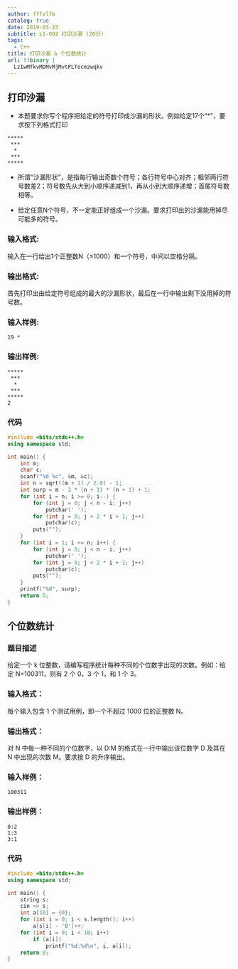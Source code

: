 ```yaml
---
author: fffzlfk
catalog: true
date: 2019-03-23
subtitle: L1-002 打印沙漏 (20分)
tags:
  - C++
title: 打印沙漏 & 个位数统计
url: !!binary |
  LzIwMTkvMDMvMjMvtPLTocmzwqkv
---
```



## 打印沙漏
* 本题要求你写个程序把给定的符号打印成沙漏的形状。例如给定17个“*”，要求按下列格式打印

```
*****
 ***
  *
 ***
*****
```


* 所谓“沙漏形状”，是指每行输出奇数个符号；各行符号中心对齐；相邻两行符号数差2；符号数先从大到小顺序递减到1，再从小到大顺序递增；首尾符号数相等。

* 给定任意N个符号，不一定能正好组成一个沙漏。要求打印出的沙漏能用掉尽可能多的符号。

### 输入格式:
输入在一行给出1个正整数N（≤1000）和一个符号，中间以空格分隔。

### 输出格式:
首先打印出由给定符号组成的最大的沙漏形状，最后在一行中输出剩下没用掉的符号数。

### 输入样例:
```
19 *
```


### 输出样例:

```
*****
 ***
  *
 ***
*****
2
```

### 代码
```cpp
#include <bits/stdc++.h>
using namespace std;

int main() {
    int m;
    char c;
    scanf("%d %c", &m, &c);
    int n = sqrt((m + 1) / 2.0) - 1;
    int surp = m - 2 * (n + 1) * (n + 1) + 1;
    for (int i = n; i >= 0; i--) {
        for (int j = 0; j < n - i; j++)
            putchar(' ');
        for (int j = 0; j < 2 * i + 1; j++)
            putchar(c);
        puts("");
    }
    for (int i = 1; i <= n; i++) {
        for (int j = 0; j < n - i; j++)
            putchar(' ');
        for (int j = 0; j < 2 * i + 1; j++)
            putchar(c);
        puts("");
    }
    printf("%d", surp);
    return 0;
}
```
## 个位数统计
### 题目描述
给定一个 k 位整数，请编写程序统计每种不同的个位数字出现的次数。例如：给定 N=100311，则有 2 个 0，3 个 1，和 1 个 3。

### 输入格式：
每个输入包含 1 个测试用例，即一个不超过 1000 位的正整数 N。

### 输出格式：
对 N 中每一种不同的个位数字，以 D:M 的格式在一行中输出该位数字 D 及其在 N 中出现的次数 M。要求按 D 的升序输出。

### 输入样例：
```
100311
```


### 输出样例：
```
0:2
1:3
3:1
```
### 代码
```cpp
#include <bits/stdc++.h>
using namespace std;

int main() {
    string s;
    cin >> s;
    int a[10] = {0};
    for (int i = 0; i < s.length(); i++)
        a[s[i] - '0']++;
    for (int i = 0; i < 10; i++)
        if (a[i])
            printf("%d:%d\n", i, a[i]);
    return 0;
}
```
